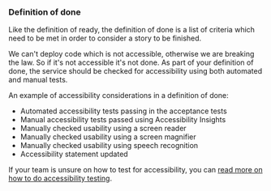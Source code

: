 ### Definition of done

Like the definition of ready, the definition of done is a list of criteria which need to be met in order to consider a story to be finished.

We can't deploy code which is not accessible, otherwise we are breaking the law. So if it's not accessible it's not done. As part of your definition of done, the service should be checked for accessibility using both automated and manual tests.

An example of accessibility considerations in a definition of done:
- Automated accessibility tests passing in the acceptance tests
- Manual accessibility tests passed using Accessibility Insights
- Manually checked usability using a screen reader
- Manually checked usability using a screen magnifier
- Manually checked usability using speech recognition
- Accessibility statement updated

If your team is unsure on how to test for accessibility, you can [read more on how to do accessibility testing](/best-practice/how-to-do-accessibility-testing).
